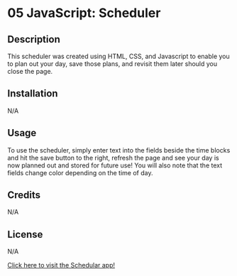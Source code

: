 # 05 JavaScript: Scheduler

## Description

This scheduler was created using HTML, CSS, and Javascript to enable you to plan out your day, save those plans, and revisit them later should you close the page.

## Installation

N/A

## Usage

To use the scheduler, simply enter text into the fields beside the time blocks and hit the save button to the right, refresh the page and see your day is now planned out and stored for future use!  You will also note that the text fields change color depending on the time of day.

## Credits

N/A

## License

N/A

<a href="https://tmorgan1987.github.io/WorkdayScheduler/">Click here to visit the Schedular app!</a>